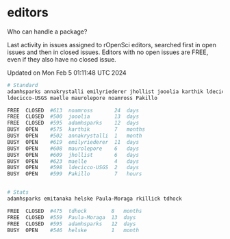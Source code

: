 # editors

Who can handle a package?

Last activity in issues assigned to rOpenSci editors, searched first in open
issues and then in closed issues. Editors with no open issues are FREE, even if
they also have no closed issue.


Updated on Mon Feb 5 01:11:48 UTC 2024

```bash
# Standard
adamhsparks annakrystalli emilyriederer jhollist jooolia karthik ldecicco
ldecicco-USGS maelle maurolepore noamross Pakillo

FREE  CLOSED  #613  noamross       24  days
FREE  CLOSED  #500  jooolia        13  days
FREE  CLOSED  #595  adamhsparks    12  days
BUSY  OPEN    #575  karthik        7   months
BUSY  OPEN    #502  annakrystalli  1   month
BUSY  OPEN    #619  emilyriederer  11  days
BUSY  OPEN    #608  maurolepore    6   days
BUSY  OPEN    #609  jhollist       6   days
BUSY  OPEN    #623  maelle         4   days
BUSY  OPEN    #598  ldecicco-USGS  2   days
BUSY  OPEN    #599  Pakillo        7   hours


# Stats
adamhsparks emitanaka helske Paula-Moraga rkillick tdhock

FREE  CLOSED  #475  tdhock        8   months
FREE  CLOSED  #559  Paula-Moraga  13  days
FREE  CLOSED  #595  adamhsparks   12  days
BUSY  OPEN    #546  helske        1   month
```
